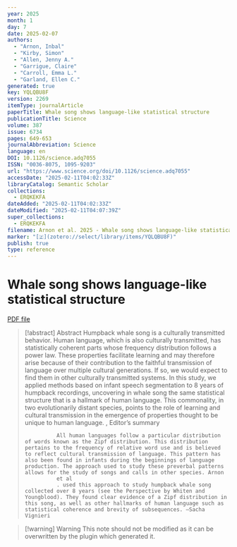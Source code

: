 ```yaml
---
year: 2025
month: 1
day: 7
date: 2025-02-07
authors:
  - "Arnon, Inbal"
  - "Kirby, Simon"
  - "Allen, Jenny A."
  - "Garrigue, Claire"
  - "Carroll, Emma L."
  - "Garland, Ellen C."
generated: true
key: YQLQBU8F
version: 2269
itemType: journalArticle
paperTitle: Whale song shows language-like statistical structure
publicationTitle: Science
volume: 387
issue: 6734
pages: 649-653
journalAbbreviation: Science
language: en
DOI: 10.1126/science.adq7055
ISSN: "0036-8075, 1095-9203"
url: "https://www.science.org/doi/10.1126/science.adq7055"
accessDate: "2025-02-11T04:02:33Z"
libraryCatalog: Semantic Scholar
collections:
  - ERQKEKFA
dateAdded: "2025-02-11T04:02:33Z"
dateModified: "2025-02-11T04:07:39Z"
super_collections:
  - ERQKEKFA
filename: Arnon et al. 2025 - Whale song shows language-like statistical structure.pdf
marker: "[🇿](zotero://select/library/items/YQLQBU8F)"
publish: true
type: reference
---
```

# Whale song shows language-like statistical structure

[PDF file](/Papers/PDFs/Arnon%20et%20al.%202025%20-%20Whale%20song%20shows%20language-like%20statistical%20structure.pdf)

> [!abstract] Abstract
> Humpback whale song is a culturally transmitted behavior. Human language, which is also culturally transmitted, has statistically coherent parts whose frequency distribution follows a power law. These properties facilitate learning and may therefore arise because of their contribution to the faithful transmission of language over multiple cultural generations. If so, we would expect to find them in other culturally transmitted systems. In this study, we applied methods based on infant speech segmentation to 8 years of humpback recordings, uncovering in whale song the same statistical structure that is a hallmark of human language. This commonality, in two evolutionarily distant species, points to the role of learning and cultural transmission in the emergence of properties thought to be unique to human language.
>           , 
>             Editor’s summary
>             
>               All human languages follow a particular distribution of words known as the Zipf distribution. This distribution pertains to the frequency of relative word use and is believed to reflect cultural transmission of language. This pattern has also been found in infants during the beginnings of language production. The approach used to study these preverbal patterns allows for the study of songs and calls in other species. Arnon
>               et al
>               . used this approach to study humpback whale song collected over 8 years (see the Perspective by Whiten and Youngblood). They found clear evidence of a Zipf distribution in this song, as well as other hallmarks of human language such as statistical coherence and brevity of subsequences. —Sacha Vignieri

>[!warning] Warning
> This note should not be modified as it can be overwritten by the plugin which generated it.

